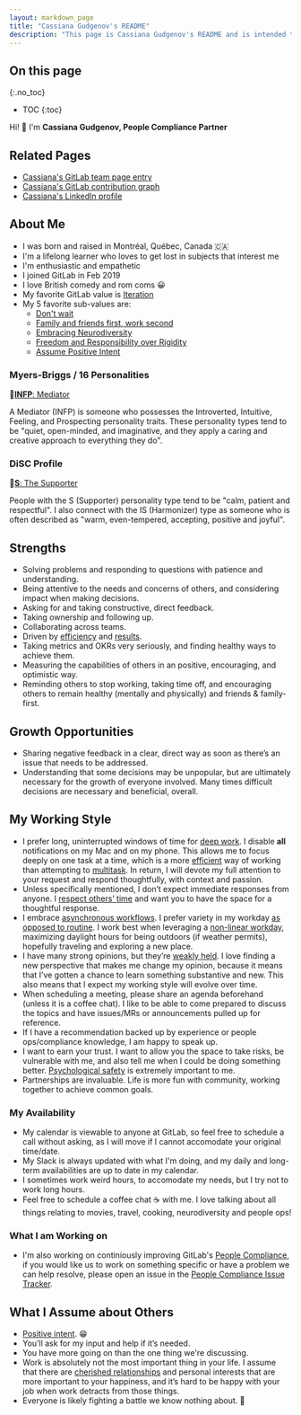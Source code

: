 ```yaml
---
layout: markdown_page
title: "Cassiana Gudgenov's README"
description: "This page is Cassiana Gudgenov's README and is intended to be helpful when interacting with her."
---
```


## On this page
{:.no_toc}

- TOC
{:toc}

<!-- This template will help you build out your very own GitLab README, a great tool for transparently letting others know what it's like to work with you, and how you prefer to be communicated with. Each section is optional. You can remove those you aren't comfortable filling out, and add sections that are germane to you. --> 

Hi! 👋 I'm **Cassiana Gudgenov, People Compliance Partner** 

## Related Pages

* [Cassiana's GitLab team page entry](/company/team/#cgudgenov)
* [Cassiana's GitLab contribution graph](https://gitlab.com/cgudgenov)
* [Cassiana's LinkedIn profile](https://www.linkedin.com/in/cassianagudgenov/)

## About Me

- I was born and raised in Montréal, Québec, Canada 🇨🇦
- I'm a lifelong learner who loves to get lost in subjects that interest me
- I'm enthusiastic and empathetic
- I joined GitLab in Feb 2019 
- I love British comedy and rom coms 😀
- My favorite GitLab value is [Iteration](/handbook/values/#iteration)
- My 5 favorite sub-values are: 
    - [Don't wait](https://about.gitlab.com/handbook/values/#dont-wait) 
    - [Family and friends first, work second](https://about.gitlab.com/handbook/values/#family-and-friends-first-work-second) 
    - [Embracing Neurodiversity](https://about.gitlab.com/handbook/values/#embracing-neurodiversity)
    - [Freedom and Responsibility over Rigidity](https://about.gitlab.com/handbook/values/#freedom-and-responsibility-over-rigidity)
    - [Assume Positive Intent](https://about.gitlab.com/handbook/values/#assume-positive-intent)

### Myers-Briggs / 16 Personalities

🔗[**INFP**: Mediator](https://www.16personalities.com/infp-personality)

A Mediator (INFP) is someone who possesses the Introverted, Intuitive, Feeling, and Prospecting personality traits. These personality types tend to be "quiet, open-minded, and imaginative, and they apply a caring and creative approach to everything they do".

### DiSC Profile

🔗[**S**: The Supporter](https://www.crystalknows.com/disc/s-personality-type)

People with the S (Supporter) personality type tend to be "calm, patient and respectful". I also connect with the IS (Harmonizer) type as someone who is often described as "warm, even-tempered, accepting, positive and joyful".

## Strengths

* Solving problems and responding to questions with patience and understanding.
* Being attentive to the needs and concerns of others, and considering impact when making decisions.
* Asking for and taking constructive, direct feedback.
* Taking ownership and following up.
* Collaborating across teams.
* Driven by [efficiency](/handbook/values/#efficiency) and [results](/handbook/values/#results). 
* Taking metrics and OKRs very seriously, and finding healthy ways to achieve them.
* Measuring the capabilities of others in an positive, encouraging, and optimistic way.
* Reminding others to stop working, taking time off, and encouraging others to remain healthy (mentally and physically) and friends & family-first. 

## Growth Opportunities

* Sharing negative feedback in a clear, direct way as soon as there’s an issue that needs to be addressed. 
* Understanding that some decisions may be unpopular, but are ultimately necessary for the growth of everyone involved. Many times difficult decisions are necessary and beneficial, overall.

## My Working Style

* I prefer long, uninterrupted windows of time for [deep work](/company/culture/all-remote/asynchronous/#mental-health). I disable **all** notifications on my Mac and on my phone. This allows me to focus deeply on one task at a time, which is a more [efficient](/handbook/values/#efficiency) way of working than attempting to [multitask](https://signalvnoise.com/posts/1589-multitasking-is-the-fastest-way-to-mediocrity). In return, I will devote my full attention to your request and respond thoughtfully, with context and passion. 
* Unless specifically mentioned, I don’t expect immediate responses from anyone. I [respect others’ time](/handbook/communication/#be-respectful-of-others-time) and want you to have the space for a thoughtful response.
* I embrace [asynchronous workflows](/company/culture/all-remote/asynchronous/). I prefer variety in my workday [as opposed to routine](/handbook/values/#freedom-and-responsibility-over-rigidity). I work best when leveraging a [non-linear workday](/company/culture/all-remote/non-linear-workday/), maximizing daylight hours for being outdoors (if weather permits), hopefully traveling and exploring a new place. 
* I have many strong opinions, but they’re [weakly held](https://blog.codinghorror.com/strong-opinions-weakly-held/). I love finding a new perspective that makes me change my opinion, because it means that I’ve gotten a chance to learn something substantive and new. This also means that I expect my working style will evolve over time. 
* When scheduling a meeting, please share an agenda beforehand (unless it is a coffee chat). I like to be able to come prepared to discuss the topics and have issues/MRs or announcements pulled up for reference. 
* If I have a recommendation backed up by experience or people ops/compliance knowledge, I am happy to speak up. 
* I want to earn your trust. I want to allow you the space to take risks, be vulnerable with me, and also tell me when I could be doing something better. [Psychological safety](https://about.gitlab.com/handbook/leadership/emotional-intelligence/psychological-safety/) is extremely important to me.
* Partnerships are invaluable. Life is more fun with community, working together to achieve common goals.
 
### My Availability

* My calendar is viewable to anyone at GitLab, so feel free to schedule a call without asking, as I will move if I cannot accomodate your original time/date. 
* My Slack is always updated with what I'm doing, and my daily and long-term availabilities are up to date in my calendar. 
* I sometimes work weird hours, to accomodate my needs, but I try not to work long hours. 
* Feel free to schedule a coffee chat ☕ with me. I love talking about all things relating to movies, travel, cooking, neurodiversity and people ops! 

### What I am Working on

* I'm also working on continiously improving GitLab's [People Compliance](/handbook/people-group/people-compliance/), if you would like us to work on something specific or have a problem we can help resolve, please open an issue in the [People Compliance Issue Tracker](https://gitlab.com/gitlab-com/people-group/compliance/-/issues). 

## What I Assume about Others

* [Positive intent](/handbook/values/#assume-positive-intent). 😁
* You’ll ask for my input and help if it’s needed. 
* You have more going on than the one thing we're discussing. 
* Work is absolutely not the most important thing in your life. I assume that there are [cherished relationships](/handbook/values/#family-and-friends-first-work-second) and personal interests that are more important to your happiness, and it’s hard to be happy with your job when work detracts from those things. 
* Everyone is likely fighting a battle we know nothing about. 💛
